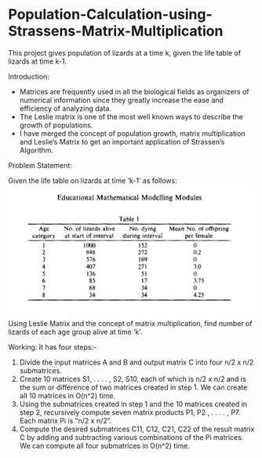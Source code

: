 # Population-Calculation-using-Strassens-Matrix-Multiplication

This project gives population of lizards at a time k, given the life table of lizards at time k-1.

Introduction:

- Matrices are frequently used in all the biological fields as organizers of numerical information since they greatly increase the ease and efficiency of analyzing data. 
- The Leslie matrix is one of the most well known ways to describe the growth of populations.
- I have merged the concept of population growth, matrix multiplication and Leslie’s Matrix to get an important application of Strassen’s Algorithm.

Problem Statement:

Given the life table on lizards at time ‘k-1’ as follows:
![Life Table](/images/1.png)
Using Leslie Matrix and the concept of matrix multiplication, find number of lizards of each age group alive at time ‘k’.

Working:
It has four steps:- 
1. Divide the input matrices A and B and output matrix C into four  n/2 x n/2 submatrices.
2. Create 10 matrices S1, . . . . , S2, S10, each of which is n/2 x n/2 and is the sum or difference of two matrices created in step 1. We can create all 10 matrices in O(n^2) time. 
3. Using the submatrices created in step 1 and the 10 matrices created in step 2, recursively compute seven matrix products P1, P2 , . . . . , P7. Each matrix Pi is “n/2 x n/2”. 
4. Compute the desired submatrices C11, C12, C21, C22 of the result matrix C by adding and subtracting various combinations of the Pi matrices. We can compute all four submatrices in O(n^2) time.

